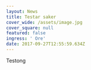 ```yaml
---
layout: News
title: Testar saker
cover_wide: /assets/image.jpg
cover_square: null
featured: false
ingress: ' Ore'
date: 2017-09-27T12:55:59.634Z
---
```

Testong
